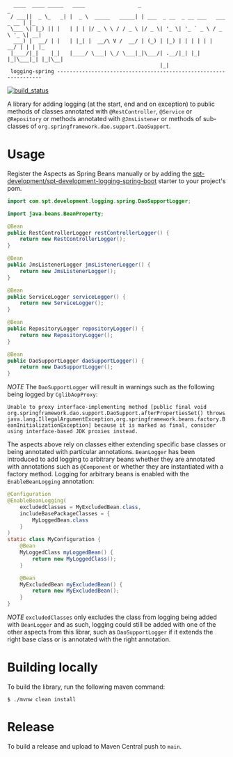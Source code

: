 ````
  ____  ____ _____   ____                 _                                  _   
 / ___||  _ \_   _| |  _ \  _____   _____| | ___  _ __  _ __ ___   ___ _ __ | |_ 
 \___ \| |_) || |   | | | |/ _ \ \ / / _ \ |/ _ \| '_ \| '_ ` _ \ / _ \ '_ \| __|
  ___) |  __/ | |   | |_| |  __/\ V /  __/ | (_) | |_) | | | | | |  __/ | | | |_ 
 |____/|_|    |_|   |____/ \___| \_/ \___|_|\___/| .__/|_| |_| |_|\___|_| |_|\__|
                                                 |_|                                           
 logging-spring -----------------------------------------------------------------
````

[![build_status](https://github.com/spt-development/spt-development-logging-spring/actions/workflows/build.yml/badge.svg)](https://github.com/spt-development/spt-development-logging-spring/actions)

A library for adding logging (at the start, end and on exception) to public methods of classes annotated with 
`@RestController`, `@Service` or `@Repository` or methods annotated with `@JmsListener` or methods of sub-classes
of `org.springframework.dao.support.DaoSupport`.

Usage
=====

Register the Aspects as Spring Beans manually or by adding the
[spt-development/spt-development-logging-spring-boot](https://github.com/spt-development/spt-development-logging-spring-boot)
starter to your project's pom.

```java
import com.spt.development.logging.spring.DaoSupportLogger;

import java.beans.BeanProperty;

@Bean
public RestControllerLogger restControllerLogger() {
    return new RestControllerLogger();
}

@Bean
public JmsListenerLogger jmsListenerLogger() {
    return new JmsListenerLogger();
}

@Bean
public ServiceLogger serviceLogger() {
    return new ServiceLogger();
}

@Bean
public RepositoryLogger repositoryLogger() {
    return new RepositoryLogger();
}

@Bean
public DaoSupportLogger daoSupportLogger() {
    return new DaoSupportLogger();
}
```

*NOTE* The `DaoSupportLogger` will result in warnings such as the following being logged by `CglibAopProxy`:

`Unable to proxy interface-implementing method [public final void org.springframework.dao.support.DaoSupport.afterPropertiesSet() throws java.lang.IllegalArgumentException,org.springframework.beans.factory.BeanInitializationException]
because it is marked as final, consider using interface-based JDK proxies instead.`

The aspects above rely on classes either extending specific base classes or being annotated with particular annotations. `BeanLogger` has
been introduced to add logging to arbitrary beans whether they are annotated with annotations such as `@Component` or whether they are
instantiated with a factory method. Logging for arbitrary beans is enabled with the `EnableBeanLogging` annotation:

```java
@Configuration
@EnableBeanLogging(
    excludedClasses = MyExcludedBean.class,
    includeBasePackageClasses = {
        MyLoggedBean.class
    }
)
static class MyConfiguration {
    @Bean
    MyLoggedClass myLoggedBean() {
        return new MyLoggedClass();
    }

    @Bean
    MyExcludedBean myExcludedBean() {
        return new MyExcludedBean();
    }
}
```

*NOTE* `excludedClasses` only excludes the class from logging being added with `BeanLogger` and as such, logging could still be added 
with one of the other aspects from this librar, such as `DaoSupportLogger` if it extends the right base class or is annotated with the
right annotation.

Building locally
================

To build the library, run the following maven command:

```shell
$ ./mvnw clean install
```

Release
=======

To build a release and upload to Maven Central push to `main`.
